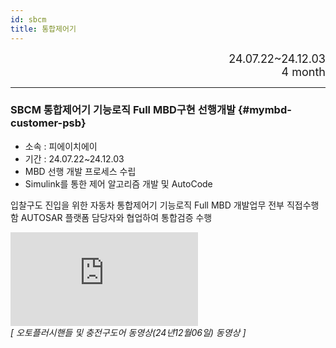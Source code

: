 ```yaml
---
id: sbcm
title: 통합제어기
---
```


<div align="right">
  <font size="4">
    24.07.22~24.12.03<br/>
		4 month
  </font>
</div>

---

### SBCM 통합제어기 기능로직 Full MBD구현 선행개발 {#mymbd-customer-psb}

* 소속 : 피에이치에이
* 기간 : 24.07.22~24.12.03
* MBD 선행 개발 프로세스 수립
* Simulink를 통한 제어 알고리즘 개발 및 AutoCode

입찰구도 진입을 위한 자동차 통합제어기 기능로직 Full MBD 개발업무 전부 직접수행함
AUTOSAR 플랫폼 담당자와 협업하여 통합검증 수행


<div style={{textAlign: 'center'}}>
    <div style={{position: 'relative', width: '100%', paddingBottom: '56.25%'}}>
        <iframe 
			src="https://www.youtube.com/embed/JVcG1d_kqbA?rel=0"
            style={{position: 'absolute', top: 0, left: 0, width: '100%', height: '100%'}}
            frameBorder="0"
            allowFullScreen="true">
            이 브라우저는 iframe을 지원하지 않습니다.
        </iframe>
    </div><em>[ 오토플러시핸들 및 충전구도어 동영상(24년12월06일) 동영상 ]</em>
</div>


